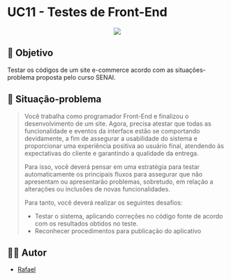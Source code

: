 # UC11 - Testes de Front-End

<center><img src="https://camo.githubusercontent.com/459f141bd5e24c179a0e2dd49691e290ed5c5d4b4cb97767daee7cfaf6e31121/687474703a2f2f696d672e736869656c64732e696f2f7374617469632f76313f6c6162656c3d535441545553266d6573736167653d434f4e434c5549444f26636f6c6f723d475245454e267374796c653d666f722d7468652d6261646765")> </center>

## 🎯 Objetivo
Testar os códigos de um site e-commerce acordo com as situações-problema proposta pelo curso SENAI.

## 📓 Situação-problema
> Você trabalha como programador Front-End e finalizou o desenvolvimento de um site. Agora, precisa atestar que todas as funcionalidade e eventos da interface estão se comportando devidamente, a fim de assegurar a usabilidade do sistema e proporcionar uma experiência positiva ao usuário final, atendendo às expectativas do cliente e garantindo a qualidade da entrega.
>
> Para isso, você deverá pensar em uma estratégia para testar automaticamente os principais fluxos para assegurar que não apresentam ou apresentarão problemas, sobretudo, em relação a alterações ou inclusões de novas funcionalidades.
>
> Para tanto, você deverá realizar os seguintes desafios:
>
> - Testar o sistema, aplicando correções no código fonte de acordo com os resultados obtidos no teste.
> - Reconhecer  procedimentos para publicação do aplicativo
 
## 👨‍💻 Autor 
- [Rafael](https://github.com/Raffs-el)
